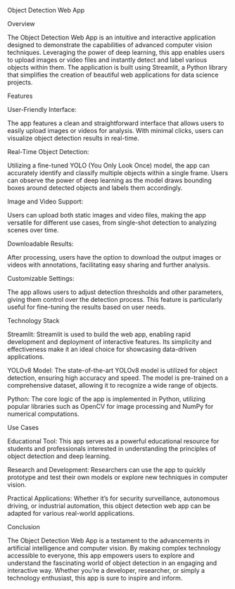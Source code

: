 
Object Detection Web App


Overview

The Object Detection Web App is an intuitive and interactive application designed to demonstrate the capabilities of advanced computer vision techniques. 
Leveraging the power of deep learning, this app enables users to upload images or video files and instantly detect and label various objects within them. 
The application is built using Streamlit, a Python library that simplifies the creation of beautiful web applications for data science projects.

Features

User-Friendly Interface: 

The app features a clean and straightforward interface that allows users to easily upload images or videos for analysis. 
With minimal clicks, users can visualize object detection results in real-time.

Real-Time Object Detection:

Utilizing a fine-tuned YOLO (You Only Look Once) model, the app can accurately identify and classify multiple objects within a single frame. 
Users can observe the power of deep learning as the model draws bounding boxes around detected objects and labels them accordingly.

Image and Video Support: 

Users can upload both static images and video files, making the app versatile for different use cases, from single-shot detection to analyzing scenes over time.

Downloadable Results: 

After processing, users have the option to download the output images or videos with annotations, facilitating easy sharing and further analysis.

Customizable Settings: 

The app allows users to adjust detection thresholds and other parameters, giving them control over the detection process. 
This feature is particularly useful for fine-tuning the results based on user needs.

Technology Stack

Streamlit: 
Streamlit is used to build the web app, enabling rapid development and deployment of interactive features. 
Its simplicity and effectiveness make it an ideal choice for showcasing data-driven applications.

YOLOv8 Model: 
The state-of-the-art YOLOv8 model is utilized for object detection, ensuring high accuracy and speed. 
The model is pre-trained on a comprehensive dataset, allowing it to recognize a wide range of objects.

Python: 
The core logic of the app is implemented in Python, utilizing popular libraries such as OpenCV for image processing and NumPy for numerical computations.

Use Cases

Educational Tool: 
This app serves as a powerful educational resource for students and professionals interested in understanding the principles of object detection and deep learning.

Research and Development: 
Researchers can use the app to quickly prototype and test their own models or explore new techniques in computer vision.

Practical Applications: 
Whether it’s for security surveillance, autonomous driving, or industrial automation, this object detection web app can be adapted for various real-world applications.

Conclusion

The Object Detection Web App is a testament to the advancements in artificial intelligence and computer vision. 
By making complex technology accessible to everyone, this app empowers users to explore and understand the fascinating world of object detection in an engaging and interactive way. 
Whether you’re a developer, researcher, or simply a technology enthusiast, this app is sure to inspire and inform.

